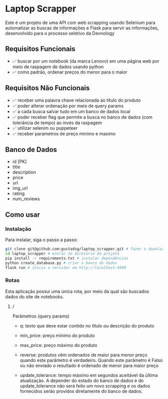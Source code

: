 # Laptop Scrapper

Este é um projeto de uma API com web scrapping usando Selenium para automatizar as buscas de informações e Flask para servir as informações, desenvolvido para o processo seletivo da Devnology

## Requisitos Funcionais

- ✅ buscar por um notebook (da marca Lenovo) em uma página web por meio de raspagem de dados usando python
- ✅ como padrão, ordenar preços do menor para o maior

## Requisitos Não Funcionais

- ✅ receber uma palavra chave relacionada ao título do produto
- ✅ poder alterar ordenação por meio de query params
- ✅ a cada busca salvar tudo em um banco de dados local
- ✅ poder receber flag que permite a busca no banco de dados (com tolerância de tempo) ao invés da raspagem
- ✅ utilizar selenim ou puppeteer
- ✅ receber parametros de preço minimo e maximo

## Banco de Dados

- id [PK]
- title
- description
- price
- url
- img_url
- rating
- num_reviews

## Como usar

### Instalação

Para instalar, siga o passo a passo:

```bash
git clone git@github.com:gustadsg/laptop_scrapper.git # fazer o download do projeto
cd laptop_scrapper # entrar no diretório do projeto
pip install -r requirements.txt # instalar dependências
python create_database.py # criar o banco de dados
flask run # inicia o servidor em http://localhost:5000
```

### Rotas

Esta aplicação possui uma única rota, por meio da qual são buscados dados do site de notebooks.

<ol>
  <li> /  
  
  Parâmetros (query params)

- q: texto que deve estar contido no título ou descrição do produto
- min_price: preço mínimo do produto
- max_price: preço máximo do produto
- reverse: produtos vêm ordenados de maior para menor preço quando este parâmetro é verdadeiro. Quando este parâmetro é Falso ou não enviado o resultado é ordenado de menor para maior preço
- update_tolerance: tempo máximo em segundos aceitável da última atualização. A depender do estado do banco de dados e do update_tolerance não será feito um novo scrapping e os dados fornecidos serão providos diretamente do banco de dados.

  </li>
</ol>
